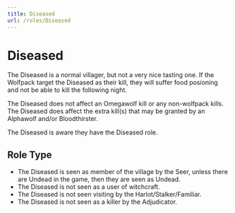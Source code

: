 ```yaml
---
title: Diseased
url: /roles/Diseased
---
```


# Diseased

The Diseased is a normal villager, but not a very nice tasting one. If the Wolfpack target the Diseased as their kill, they will suffer food posioning and not be able to kill the following night.

The Diseased does not affect an Omegawolf kill or any non-wolfpack kills. The Diseased does affect the extra kill(s) that may be granted by an Alphawolf and/or Bloodthirster.

The Diseased is aware they have the Diseased role.

## Role Type

- The Diseased is seen as member of the village by the Seer, unless there are Undead in the game, then they are seen as Undead.
- The Diseased is not seen as a user of witchcraft.
- The Diseased is not seen visiting by the Harlot/Stalker/Familiar.
- The Diseased is not seen as a killer by the Adjudicator.
